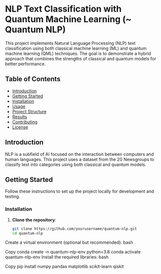 # NLP Text Classification with Quantum Machine Learning (~ Quantum NLP) 

This project implements Natural Language Processing (NLP) text classification using both classical machine learning (ML) and quantum machine learning (QML) techniques. The goal is to demonstrate a hybrid approach that combines the strengths of classical and quantum models for better performance.

## Table of Contents

- [Introduction](#introduction)
- [Getting Started](#getting-started)
- [Installation](#installation)
- [Usage](#usage)
- [Project Structure](#project-structure)
- [Results](#results)
- [Contributing](#contributing)
- [License](#license)

## Introduction

NLP is a subfield of AI focused on the interaction between computers and human languages. This project uses a dataset from the 20 Newsgroups to classify text into categories using both classical and quantum models. 

## Getting Started

Follow these instructions to set up the project locally for development and testing.

### Installation

1. **Clone the repository**:

   ```bash
   git clone https://github.com/yourusername/quantum-nlp.git
   cd quantum-nlp
Create a virtual environment (optional but recommended):
bash

Copy
conda create -n quantum-nlp-env python=3.8
conda activate quantum-nlp-env
Install the required libraries:
bash

Copy
pip install numpy pandas matplotlib scikit-learn qiskit
